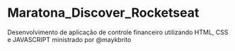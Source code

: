 # Maratona_Discover_Rocketseat
Desenvolvimento de aplicação de controle financeiro utilizando HTML, CSS e JAVASCRIPT ministrado por @maykbrito

